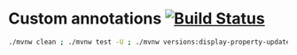 # Custom annotations [![Build Status](https://travis-ci.org/daggerok/annotate-me.svg?branch=master)](https://travis-ci.org/daggerok/annotate-me)

```bash
./mvnw clean ; ./mvnw test -U ; ./mvnw versions:display-property-updates
```
